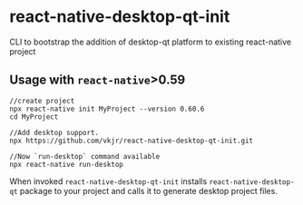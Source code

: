 # react-native-desktop-qt-init
CLI to bootstrap the addition of desktop-qt platform to existing react-native project

## Usage with `react-native`>0.59

```
//create project
npx react-native init MyProject --version 0.60.6
cd MyProject

//Add desktop support.
npx https://github.com/vkjr/react-native-desktop-qt-init.git

//Now `run-desktop` command available
npx react-native run-desktop
```

When invoked `react-native-desktop-qt-init` installs `react-native-desktop-qt` package to your project and calls it to generate desktop project files.
